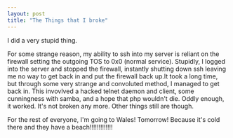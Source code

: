 ```yaml
---
layout: post
title: "The Things that I broke"
---
```

I did a very stupid thing.

<geek>For some strange reason, my ability to ssh into my server is reliant on
the firewall setting the outgoing TOS to 0x0 (normal service). Stupidly, I
logged into the server and stopped the firewall, instantly shutting down ssh
leaving me no way to get back in and put the firewall back up.It took a long
time, but through some very strange and convoluted method, I managed to get
back in. This invovlved a hacked telnet daemon and client, some cunningness
with samba, and a hope that php wouldn't die. Oddly enough, it worked. It's
not broken any more. Other things still are though.</geek>

For the rest of everyone, I'm going to Wales! Tomorrow! Because it's cold
there and they have a beach!!!!!!!!!!!!!

